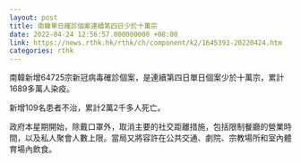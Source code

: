 ```yaml
---
layout: post
title: 南韓單日確診個案連續第四日少於十萬宗
date: 2022-04-24 12:56:57.000000000 +08:00
link: https://news.rthk.hk/rthk/ch/component/k2/1645393-20220424.htm
categories: rthk
---
```


南韓新增64725宗新冠病毒確診個案，是連續第四日單日個案少於十萬宗，累計1689多萬人染疫。

新增109名患者不治，累計2萬2千多人死亡。

政府本星期開始，除戴口罩外，取消主要的社交距離措施，包括限制餐廳的營業時間，以及私人聚會人數上限。當局又將容許在公共交通、劇院、宗教場所和室內體育場內飲食。
